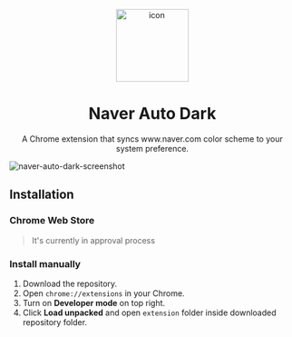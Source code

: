 <p align="center">
  <img src="https://user-images.githubusercontent.com/19797697/126931683-6afad2d7-b36b-416f-8388-bdec310c7da8.png" alt="icon" width="128" />
</p>

<h1 align="center">Naver Auto Dark</h1>
<p align="center">A Chrome extension that syncs www.naver.com color scheme to your system preference.</p>

![naver-auto-dark-screenshot](https://user-images.githubusercontent.com/19797697/126921340-59bdc8a2-dbcc-4d87-9b2e-61fb45f144e2.png)

## Installation

### Chrome Web Store

> It's currently in approval process

### Install manually

1. Download the repository.
2. Open `chrome://extensions` in your Chrome.
3. Turn on **Developer mode** on top right.
4. Click **Load unpacked** and open `extension` folder inside downloaded repository folder.
